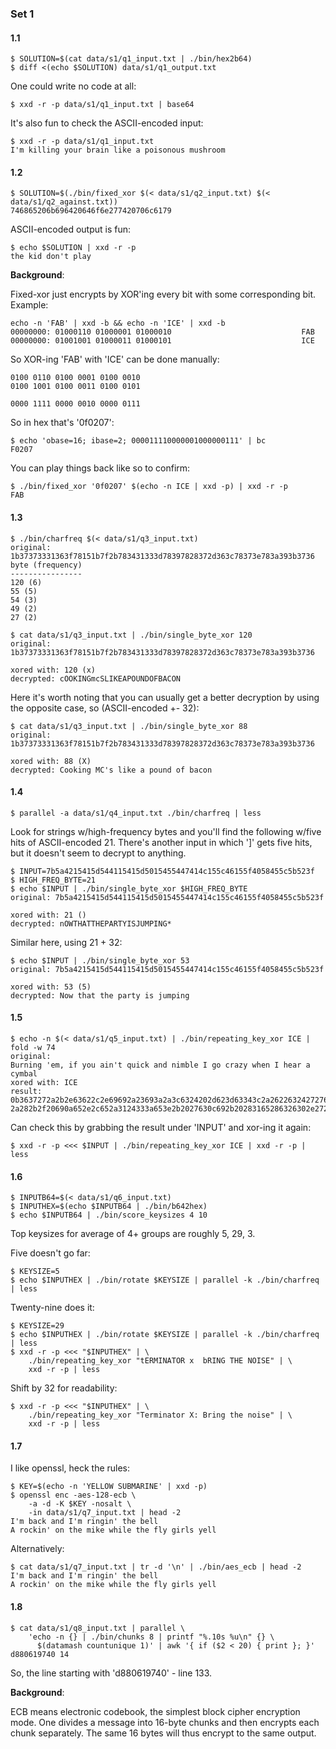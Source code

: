 ### Set 1

#### 1.1

    $ SOLUTION=$(cat data/s1/q1_input.txt | ./bin/hex2b64)
    $ diff <(echo $SOLUTION) data/s1/q1_output.txt

One could write no code at all:

    $ xxd -r -p data/s1/q1_input.txt | base64

It's also fun to check the ASCII-encoded input:

    $ xxd -r -p data/s1/q1_input.txt
    I'm killing your brain like a poisonous mushroom

#### 1.2

    $ SOLUTION=$(./bin/fixed_xor $(< data/s1/q2_input.txt) $(< data/s1/q2_against.txt))
    746865206b696420646f6e277420706c6179

ASCII-encoded output is fun:

    $ echo $SOLUTION | xxd -r -p
    the kid don't play

**Background**:

Fixed-xor just encrypts by XOR'ing every bit with some corresponding bit.
Example:

    echo -n 'FAB' | xxd -b && echo -n 'ICE' | xxd -b
    00000000: 01000110 01000001 01000010                             FAB
    00000000: 01001001 01000011 01000101                             ICE

So XOR-ing 'FAB' with 'ICE' can be done manually:

    0100 0110 0100 0001 0100 0010
    0100 1001 0100 0011 0100 0101

    0000 1111 0000 0010 0000 0111

So in hex that's '0f0207':

    $ echo 'obase=16; ibase=2; 000011110000001000000111' | bc
    F0207

You can play things back like so to confirm:

    $ ./bin/fixed_xor '0f0207' $(echo -n ICE | xxd -p) | xxd -r -p
    FAB

#### 1.3

    $ ./bin/charfreq $(< data/s1/q3_input.txt)
    original: 1b37373331363f78151b7f2b783431333d78397828372d363c78373e783a393b3736
    byte (frequency)
    ----------------
    120 (6)
    55 (5)
    54 (3)
    49 (2)
    27 (2)

    $ cat data/s1/q3_input.txt | ./bin/single_byte_xor 120
    original: 1b37373331363f78151b7f2b783431333d78397828372d363c78373e783a393b3736

    xored with: 120 (x)
    decrypted: cOOKINGmcSLIKEAPOUNDOFBACON

Here it's worth noting that you can usually get a better decryption by using
the opposite case, so (ASCII-encoded +- 32):

    $ cat data/s1/q3_input.txt | ./bin/single_byte_xor 88
    original: 1b37373331363f78151b7f2b783431333d78397828372d363c78373e783a393b3736

    xored with: 88 (X)
    decrypted: Cooking MC's like a pound of bacon

#### 1.4

    $ parallel -a data/s1/q4_input.txt ./bin/charfreq | less

Look for strings w/high-frequency bytes and you'll find the following
w/five hits of ASCII-encoded 21.  There's another input in which ']' gets five
hits, but it doesn't seem to decrypt to anything.

    $ INPUT=7b5a4215415d544115415d5015455447414c155c46155f4058455c5b523f
    $ HIGH_FREQ_BYTE=21
    $ echo $INPUT | ./bin/single_byte_xor $HIGH_FREQ_BYTE
    original: 7b5a4215415d544115415d5015455447414c155c46155f4058455c5b523f

    xored with: 21 ()
    decrypted: nOWTHATTHEPARTYISJUMPING*

Similar here, using 21 + 32:

    $ echo $INPUT | ./bin/single_byte_xor 53
    original: 7b5a4215415d544115415d5015455447414c155c46155f4058455c5b523f

    xored with: 53 (5)
    decrypted: Now that the party is jumping

#### 1.5

    $ echo -n $(< data/s1/q5_input.txt) | ./bin/repeating_key_xor ICE | fold -w 74
    original:
    Burning 'em, if you ain't quick and nimble I go crazy when I hear a cymbal
    xored with: ICE
    result:
    0b3637272a2b2e63622c2e69692a23693a2a3c6324202d623d63343c2a2622632427276527
    2a282b2f20690a652e2c652a3124333a653e2b2027630c692b20283165286326302e27282f

Can check this by grabbing the result under 'INPUT' and xor-ing it again:

    $ xxd -r -p <<< $INPUT | ./bin/repeating_key_xor ICE | xxd -r -p | less

#### 1.6

    $ INPUTB64=$(< data/s1/q6_input.txt)
    $ INPUTHEX=$(echo $INPUTB64 | ./bin/b642hex)
    $ echo $INPUTB64 | ./bin/score_keysizes 4 10

Top keysizes for average of 4+ groups are roughly 5, 29, 3.

Five doesn't go far:

    $ KEYSIZE=5
    $ echo $INPUTHEX | ./bin/rotate $KEYSIZE | parallel -k ./bin/charfreq | less

Twenty-nine does it:

    $ KEYSIZE=29
    $ echo $INPUTHEX | ./bin/rotate $KEYSIZE | parallel -k ./bin/charfreq | less
    $ xxd -r -p <<< "$INPUTHEX" | \
        ./bin/repeating_key_xor "tERMINATOR x  bRING THE NOISE" | \
        xxd -r -p | less

Shift by 32 for readability:

    $ xxd -r -p <<< "$INPUTHEX" | \
        ./bin/repeating_key_xor "Terminator X: Bring the noise" | \
        xxd -r -p | less

#### 1.7

I like openssl, heck the rules:

    $ KEY=$(echo -n 'YELLOW SUBMARINE' | xxd -p)
    $ openssl enc -aes-128-ecb \
        -a -d -K $KEY -nosalt \
        -in data/s1/q7_input.txt | head -2
    I'm back and I'm ringin' the bell
    A rockin' on the mike while the fly girls yell

Alternatively:

    $ cat data/s1/q7_input.txt | tr -d '\n' | ./bin/aes_ecb | head -2
    I'm back and I'm ringin' the bell
    A rockin' on the mike while the fly girls yell

#### 1.8

    $ cat data/s1/q8_input.txt | parallel \
        'echo -n {} | ./bin/chunks 8 | printf "%.10s %u\n" {} \
          $(datamash countunique 1)' | awk '{ if ($2 < 20) { print }; }'
    d880619740 14

So, the line starting with 'd880619740' - line 133.

**Background**:

ECB means electronic codebook, the simplest block cipher encryption mode.  One
divides a message into 16-byte chunks and then encrypts each chunk separately.
The same 16 bytes will thus encrypt to the same output.

